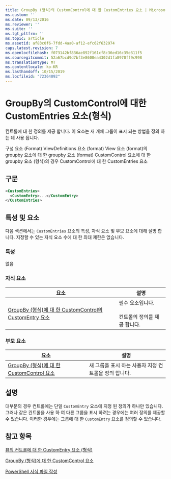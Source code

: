 ```yaml
---
title: GroupBy (형식)의 CustomControl에 대 한 CustomEntries 요소 | Microsoft Docs
ms.custom: ''
ms.date: 09/13/2016
ms.reviewer: ''
ms.suite: ''
ms.tgt_pltfrm: ''
ms.topic: article
ms.assetid: af83c0f6-7fdd-4aa0-af12-efc62f632974
caps.latest.revision: 7
ms.openlocfilehash: f073142bf836ae892f161cf8c36ed16c35e311f5
ms.sourcegitcommit: 52a67bcd9d7bf3e8600ea4302d1fa8970ff9c998
ms.translationtype: MT
ms.contentlocale: ko-KR
ms.lasthandoff: 10/15/2019
ms.locfileid: "72364092"
---
```

# <a name="customentries-element-for-customcontrol-for-groupby-format"></a>GroupBy의 CustomControl에 대한 CustomEntries 요소(형식)

컨트롤에 대 한 정의를 제공 합니다. 이 요소는 새 개체 그룹이 표시 되는 방법을 정의 하는 데 사용 됩니다.

구성 요소 (Format) ViewDefinitions 요소 (format) View 요소 (format)의 groupby 요소에 대 한 groupby 요소 (format) CustomControl 요소에 대 한 groupby 요소 (형식)의 경우 CustomControl에 대 한 CustomEntries 요소

## <a name="syntax"></a>구문

```xml
<CustomEntries>
  <CustomEntry>...</CustomEntry>
</CustomEntries>
```

## <a name="attributes-and-elements"></a>특성 및 요소

다음 섹션에서는 `CustomEntries` 요소의 특성, 자식 요소 및 부모 요소에 대해 설명 합니다. 지정할 수 있는 자식 요소 수에 대 한 최대 제한은 없습니다.

### <a name="attributes"></a>특성

없음

### <a name="child-elements"></a>자식 요소

|요소|설명|
|-------------|-----------------|
|[GroupBy (형식)에 대 한 CustomControl의 CustomEntry 요소](./customentry-element-for-customcontrol-for-groupby-format.md)|필수 요소입니다.<br /><br /> 컨트롤의 정의를 제공 합니다.|

### <a name="parent-elements"></a>부모 요소

|요소|설명|
|-------------|-----------------|
|[GroupBy (형식)에 대 한 CustomControl 요소](./customcontrol-element-for-groupby-format.md)|새 그룹을 표시 하는 사용자 지정 컨트롤을 정의 합니다.|

## <a name="remarks"></a>설명

대부분의 경우 컨트롤에는 단일 `CustomEntry` 요소에 지정 된 정의가 하나만 있습니다. 그러나 같은 컨트롤을 사용 하 여 다른 그룹을 표시 하려는 경우에는 여러 정의를 제공할 수 있습니다. 이러한 경우에는 그룹에 대 한 `CustomEntry` 요소를 정의할 수 있습니다.

## <a name="see-also"></a>참고 항목

[뷰의 컨트롤에 대 한 CustomEntry 요소 (형식)](./customentry-element-for-customentries-for-controls-for-view-format.md)

[GroupBy (형식)에 대 한 CustomControl 요소](./customcontrol-element-for-groupby-format.md)

[PowerShell 서식 파일 작성](./writing-a-powershell-formatting-file.md)
